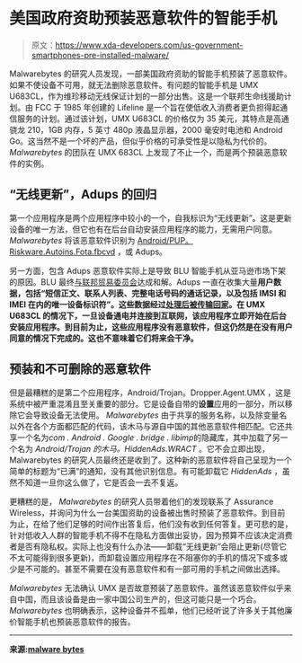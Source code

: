 # 美国政府资助预装恶意软件的智能手机

> 原文：<https://www.xda-developers.com/us-government-smartphones-pre-installed-malware/>

Malwarebytes 的研究人员发现，一部美国政府资助的智能手机预装了恶意软件。如果不使设备不可用，就无法删除恶意软件。有问题的智能手机是 UMX U683CL，作为维珍移动无线保证计划的一部分出售。这是一个联邦生命线援助计划。由 FCC 于 1985 年创建的 Lifeline 是一个旨在使低收入消费者更负担得起通信服务的计划。通过该计划，UMX U683CL 的价格仅为 35 美元，其特点是高通骁龙 210，1GB 内存，5 英寸 480p 液晶显示器，2000 毫安时电池和 Android Go。这当然不是一个坏的产品，但似乎价格的可承受性是以隐私为代价的。 *Malwarebytes* 的团队在 UMX 683CL 上发现了不止一个，而是两个预装恶意软件的实例。

## “无线更新”，Adups 的回归

第一个应用程序是两个应用程序中较小的一个，自我标识为“无线更新”。这是更新设备的唯一方法，但它也有在后台自动安装应用程序的能力，无需用户同意。 *Malwarebytes* 将该恶意软件识别为 [Android/PUP。Riskware.Autoins.Fota.fbcvd](https://blog.malwarebytes.com/detections/android-pup-riskware-autoins-fota/) ，或 Adups。

另一方面，包含 Adups 恶意软件实际上是导致 BLU 智能手机从亚马逊市场下架的原因。BLU 最终[与联邦贸易委员会](https://www.xda-developers.com/blu-ftc-deceptive-privacy-data-security/)达成和解。Adups 一直在收集大量**用户数据，包括“短信正文、联系人列表、完整电话号码的通话记录，以及包括 IMSI 和 IMEI 在内的唯一设备标识符”。这些数据经过[处理后被传输回家](https://www.xda-developers.com/report-android-phones-transmit-data-to-adups-a-chinese-firm/)。在 UMX U683CL 的情况下，一旦设备通电并连接到互联网，该应用程序立即开始在后台安装应用程序。到目前为止，这些应用程序没有恶意软件，但这仍然是在没有用户同意的情况下完成的。这也不意味着它们将来会干净。**

## 预装和不可删除的恶意软件

但是最糟糕的是第二个应用程序，Android/Trojan。Dropper.Agent.UMX ，这是系统中被严重混淆且至关重要的部分。它是设备自带的**设置**应用的一部分，所以移除它会导致设备无法使用。 *Malwarebytes* 由于共享的服务名称，以及除变量名以外在各个方面都匹配的代码，该木马与源自中国的其他恶意软件相匹配。它还共享一个名为*com . Android . Google . bridge . libimp*的隐藏库，其中加载了另一个名为 *Android/Trojan 的木马。HiddenAds.WRACT* 。它不会立即出现，Malwarebytes 的研究人员最终还是收到了。这种新的恶意软件将自己呈现为一个简单的标题为“已满”的通知，没有其他识别信息。有可能卸载它 *HiddenAds* ，虽然不知道一旦你这么做了，它是否会一去不复返。

更糟糕的是， *Malwarebytes* 的研究人员带着他们的发现联系了 Assurance Wireless，并询问为什么一台美国资助的设备被出售时预装了恶意软件。到目前为止，在给了他们足够的时间作出答复后，他们没有收到任何答复。更可悲的是，针对低收入人群的智能手机不得不在隐私方面做出妥协，因为预算不应该决定消费者是否有隐私权。实际上也没有什么办法——卸载“无线更新”会阻止更新(尽管它不太可能得到很多更新)，而卸载设置应用程序在不阻塞你的手机的情况下或多或少是不可能的。甚至不需要在没有恶意软件和有一部可用的手机之间做出选择。

*Malwarebytes* 无法确认 UMX 是否故意预装了恶意软件。虽然该恶意软件似乎来自中国，而且该设备是由一家中国公司生产的，但这可能只是一个巧合。 *Malwarebytes* 也明确表示，这种设备并不孤单，他们已经听说了许多关于其他廉价智能手机也预装恶意软件的报告。

* * *

**来源:[malware bytes](https://blog.malwarebytes.com/android/2020/01/united-states-government-funded-phones-come-pre-installed-with-unremovable-malware/)**